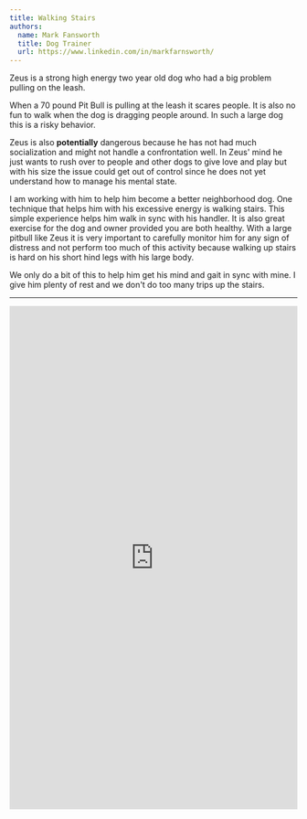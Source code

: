 ```yaml
---
title: Walking Stairs
authors:
  name: Mark Fansworth
  title: Dog Trainer
  url: https://www.linkedin.com/in/markfarnsworth/
---
```

Zeus is a strong high energy two year old dog who had a big problem pulling on
the leash.

When a 70 pound Pit Bull is pulling at the leash it scares people. It is also
no fun to walk when the dog is dragging people around. In such a large dog this
is a risky behavior.

Zeus is also **potentially** dangerous because he has not had much
socialization and might not handle a confrontation well. In Zeus' mind he just
wants to rush over to people and other dogs to give love and play but with his
size the issue could get out of control since he does not yet understand how to
manage his mental state.

I am working with him to help him become a better neighborhood dog. One
technique that helps him with his excessive energy is walking stairs. This
simple experience helps him walk in sync with his handler. It is also great
exercise for the dog and owner provided you are both healthy. With a large
pitbull like Zeus it is very important to carefully monitor him for any sign
of distress and not perform too much of this activity because walking up
stairs is hard on his short hind legs with his large body.

We only do a bit of this to help him get his mind and gait in sync with mine.
I give him plenty of rest and we don't do too many trips up the stairs.

<hr/>

<iframe
allowfullscreen
frameborder="0"
height="881"
src="https://www.youtube.com/embed/qwNl9b_N3l4"
title="Stairs"
width="100%"
/>
